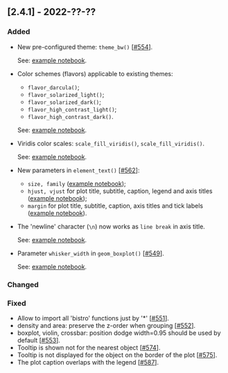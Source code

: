 ## [2.4.1] - 2022-??-??

### Added

- New pre-configured theme: `theme_bw()` [[#554](https://github.com/JetBrains/lets-plot/issues/554)]. 
    
  See: [example notebook](https://nbviewer.jupyter.org/github/JetBrains/lets-plot/blob/master/docs/f-22c/theme_bw.ipynb).
  
- Color schemes (flavors) applicable to existing themes:
  - `flavor_darcula()`;
  - `flavor_solarized_light()`;
  - `flavor_solarized_dark()`;
  - `flavor_high_contrast_light()`;
  - `flavor_high_contrast_dark()`.
  
  See: [example notebook](https://nbviewer.jupyter.org/github/JetBrains/lets-plot/blob/master/docs/f-22c/theme_flavors.ipynb).

- Viridis color scales: `scale_fill_viridis()`, `scale_fill_viridis()`.

  See: [example notebook](https://nbviewer.jupyter.org/github/JetBrains/lets-plot/blob/master/docs/f-22c/colors_viridis.ipynb).

- New parameters  in `element_text()`  [[#562](https://github.com/JetBrains/lets-plot/issues/562)]:
  - `size, family` 
    ([example notebook](https://nbviewer.jupyter.org/github/JetBrains/lets-plot/blob/master/docs/f-22c/font_size_and_family.ipynb));
  - `hjust, vjust` for plot title, subtitle, caption, legend and axis titles
    ([example notebook](https://nbviewer.jupyter.org/github/JetBrains/lets-plot/blob/master/docs/f-22c/hjust_vjust.ipynb));
  - `margin` for plot title, subtitle, caption, axis titles and tick labels
    ([example notebook](https://nbviewer.jupyter.org/github/JetBrains/lets-plot/blob/master/docs/f-22c/text_margins.ipynb)).

- The 'newline' character (`\n`) now works as `line break` in axis title.

  See: [example notebook](https://nbviewer.jupyter.org/github/JetBrains/lets-plot/blob/master/docs/f-22c/text_margins.ipynb).

- Parameter `whisker_width` in `geom_boxplot()` [[#549](https://github.com/JetBrains/lets-plot/issues/549)].

  See: [example notebook](https://nbviewer.jupyter.org/github/JetBrains/lets-plot/blob/master/docs/f-22c/boxplot_whisker_width.ipynb).

### Changed

### Fixed

- Allow to import all 'bistro' functions just by '*' [[#551](https://github.com/JetBrains/lets-plot/issues/551)].
- density and area: preserve the z-order when grouping [[#552](https://github.com/JetBrains/lets-plot/issues/552)].
- boxplot, violin, crossbar: position dodge width=0.95 should be used by default [[#553](https://github.com/JetBrains/lets-plot/issues/553)].
- Tooltip is shown not for the nearest object [[#574](https://github.com/JetBrains/lets-plot/issues/574)].
- Tooltip is not displayed for the object on the border of the plot [[#575](https://github.com/JetBrains/lets-plot/issues/575)].
- The plot caption overlaps with the legend [[#587](https://github.com/JetBrains/lets-plot/issues/587)].
